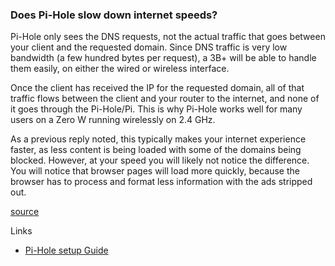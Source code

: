 ### Does Pi-Hole slow down internet speeds?

Pi-Hole only sees the DNS requests, not the actual traffic that goes between your client and the requested domain. Since DNS traffic is very low bandwidth (a few hundred bytes per request), a 3B+ will be able to handle them easily, on either the wired or wireless interface.

Once the client has received the IP for the requested domain, all of that traffic flows between the client and your router to the internet, and none of it goes through the Pi-Hole/Pi. This is why Pi-Hole works well for many users on a Zero W running wirelessly on 2.4 GHz.

As a previous reply noted, this typically makes your internet experience faster, as less content is being loaded with some of the domains being blocked. However, at your speed you will likely not notice the difference. You will notice that browser pages will load more quickly, because the browser has to process and format less information with the ads stripped out.

[source](https://discourse.pi-hole.net/t/will-pi-hole-slow-down-my-speeds/16487)

Links
- [Pi-Hole setup Guide](https://learn.adafruit.com/pi-hole-ad-blocker-with-pi-zero-w?view=all#install-pi-hole)